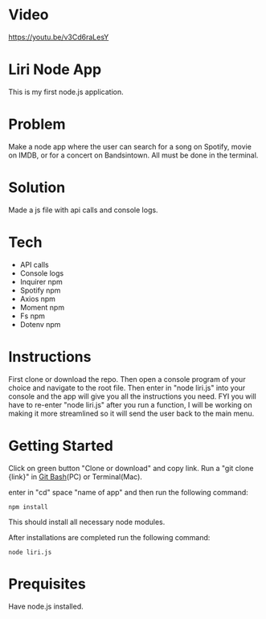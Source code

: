 # Video
https://youtu.be/v3Cd6raLesY

# Liri Node App
This is my first node.js application.

# Problem
Make a node app where the user can search for a song on Spotify, movie on IMDB, or for a concert on Bandsintown. All must be done in the terminal.

# Solution
Made a js file with api calls and console logs.

# Tech
- API calls
- Console logs
- Inquirer npm
- Spotify npm
- Axios npm
- Moment npm
- Fs npm
- Dotenv npm

# Instructions
First clone or download the repo. Then open a console program of your choice and navigate to the root file. Then enter in "node liri.js" into your console and the app will give you all the instructions you need. FYI you will have to re-enter "node liri.js" after you run a function, I will be working on making it more streamlined so it will send the user back to the main menu.

# Getting Started
Click on green button "Clone or download" and copy link. Run a "git clone {link}" in [Git Bash](https://gitforwindows.org/ "Git bash download page")(PC) or Terminal(Mac).

enter in "cd" space "name of app" and then run the following command:

```
npm install
```

This should install all necessary node modules.

After installations are completed run the following command:

```
node liri.js
```

# Prequisites
Have node.js installed.
